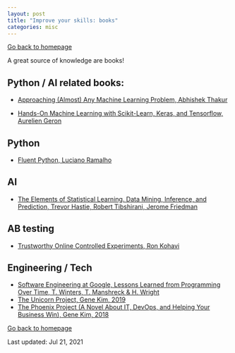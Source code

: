 ```yaml
---
layout: post
title: "Improve your skills: books"
categories: misc
---
```


[Go back to homepage](https://guillaumesimo.github.io/)

A great source of knowledge are books!

## Python / AI related books:

* <a href="https://github.com/abhishekkrthakur/approachingalmost" target="_blank">Approaching (Almost) Any Machine Learning Problem, Abhishek Thakur</a>

* <a href="https://www.amazon.fr/Hands-Machine-Learning-Scikit-learn-Tensorflow/dp/1492032646/ref=sr_1_1?__mk_fr_FR=%C3%85M%C3%85%C5%BD%C3%95%C3%91&dchild=1&keywords=Hands-On+Machine+Learning+with+Scikit-Learn%2C+Keras%2C+and+Tensorflow%3A+Concepts%2C+Tools%2C+and+Techniques+to+Build+Intelligent+Systems&qid=1624375766&sr=8-1" target="_blank">Hands-On Machine Learning with Scikit-Learn, Keras, and Tensorflow, Aurelien Geron</a>

## Python

* <a href="https://www.amazon.fr/Fluent-Python-Luciano-Ramalho/dp/1491946008/ref=sr_1_1?__mk_fr_FR=%C3%85M%C3%85%C5%BD%C3%95%C3%91&dchild=1&keywords=Fluent+python&qid=1624375839&sr=8-1" target="_blank">Fluent Python, Luciano Ramalho</a>

## AI

* <a href="https://web.stanford.edu/~hastie/Papers/ESLII.pdf" target="_blank">The Elements of Statistical Learning. Data Mining, Inference, and Prediction, Trevor Hastie, Robert Tibshirani, Jerome Friedman</a>


## AB testing

* <a href="https://www.amazon.com/Trustworthy-Online-Controlled-Experiments-Practical/dp/1108724264" target="_blank">Trustworthy Online Controlled Experiments, Ron Kohavi</a>


## Engineering / Tech
* <a href="https://abseil.io/resources/swe_at_google.2.pdf" target="_blank">Software Engineering at Google, Lessons Learned from Programming Over Time, T. Winters, T. Manshreck & H. Wright</a>
* <a href="https://www.amazon.com/Unicorn-Project-Developers-Disruption-Thriving/dp/1942788762" target="_blank">The Unicorn Project, Gene Kim, 2019</a>
* <a href="https://www.amazon.com/Phoenix-Project-DevOps-Helping-Business/dp/1942788290" target="_blank">The Phoenix Project (A Novel About IT, DevOps, and Helping Your Business Win), Gene Kim, 2018</a>



[Go back to homepage](https://guillaumesimo.github.io/)

Last updated: Jul 21, 2021
